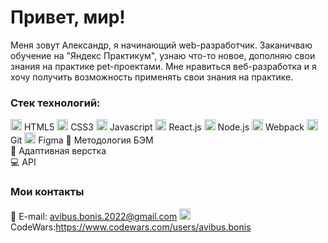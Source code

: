 # Привет, мир! 
Меня зовут Александр, я начинающий web-разработчик. Заканичваю обучение на "Яндекс Практикум", узнаю что-то новое, дополняю свои знания на практике pet-проектами.
Мне нравиться веб-разработка и я хочу получить возможность применять свои знания на практике.

### Стек технологий:

<img width="18" height="18" src="https://icongr.am/devicon/html5-original.svg?size=18&color=currentColor" /> HTML5
<img width="18" height="18" src="https://icongr.am/devicon/css3-original.svg?size=18&color=currentColor" /> CSS3
<img width="18" height="18" src="https://icongr.am/devicon/javascript-original.svg?size=18&color=currentColor" /> Javascript
<img width="18" height="18" src="https://icongr.am/devicon/react-original.svg?size=18&color=currentColor" /> React.js
<img width="18" height="18" src="https://icongr.am/devicon/nodejs-original.svg?size=18&color=currentColor" /> Node.js
<img width="18" height="18" src="https://icongr.am/devicon/webpack-original.svg?size=18&color=currentColor" /> Webpack
<img width="18" height="18" src="https://icongr.am/devicon/git-original.svg?size=18&color=currentColor" /> Git
<img width="18" height="18" src="https://cdn.jsdelivr.net/gh/devicons/devicon/icons/figma/figma-original.svg" /> Figma
📁 Методология БЭМ  
📲 Адаптивная верстка  
💻 API

### Мои контакты
📧 E-mail: avibus.bonis.2022@gmail.com
<img width="18" height="18" src="https://cloud.githubusercontent.com/assets/2475572/4743290/2dcf20cc-5a26-11e4-89fb-62b861e5b29c.png" /> CodeWars:https://www.codewars.com/users/avibus.bonis
